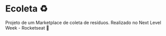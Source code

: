 # Ecoleta  ♻️
Projeto de um Marketplace de coleta de resíduos. Realizado no Next Level Week - Rocketseat :rocket:


